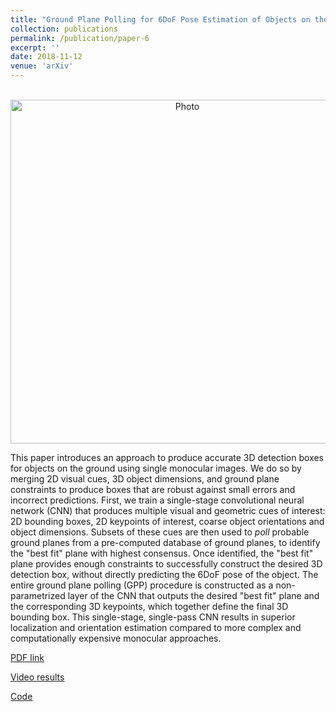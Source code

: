 ```yaml
---
title: "Ground Plane Polling for 6DoF Pose Estimation of Objects on the Road"
collection: publications
permalink: /publication/paper-6
excerpt: ''
date: 2018-11-12
venue: 'arXiv'
---
```

<p align="center">
  <img src="https://arangesh.github.io/images/paper-6-im.png?raw=true" alt="Photo" style="width: 550px;"/> 
</p>

This paper introduces an approach to produce accurate 3D detection boxes for objects on the ground using single monocular images. We do so by merging 2D visual cues, 3D object dimensions, and ground plane constraints to produce boxes that are robust against small errors and incorrect predictions. First, we train a single-stage convolutional neural network (CNN) that produces multiple visual and geometric cues of interest: 2D bounding boxes, 2D keypoints of interest, coarse object orientations and object dimensions. Subsets of these cues are then used to *poll* probable ground planes from a pre-computed database of ground planes, to identify the "best fit" plane with highest consensus. Once identified, the "best fit" plane provides enough constraints to successfully construct the desired 3D detection box, without directly predicting the 6DoF pose of the object. The entire ground plane polling (GPP) procedure is constructed as a non-parametrized layer of the CNN that outputs the desired "best fit" plane and the corresponding 3D keypoints, which together define the final 3D bounding box.  This single-stage, single-pass CNN results in superior localization and orientation estimation compared to more complex and computationally expensive monocular approaches.

[PDF link](http://cvrr.ucsd.edu/publications/2018/GPP.pdf)

[Video results]()

[Code](https://github.com/arangesh/Ground-Plane-Polling)
